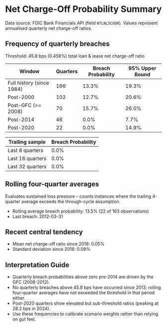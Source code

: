 # Net Charge-Off Probability Summary

Data source: FDIC Bank Financials API (field `NTLNLSCOQR`). Values represent annualised quarterly net charge-off ratios.

## Frequency of quarterly breaches

Threshold: 45.8 bps (0.458%) total loan & lease net charge-off ratio

| Window | Quarters | Breach Probability | 95% Upper Bound |
|--------|----------|--------------------|------------------|
| Full history (since 1984) | 166 | 13.3% | 19.3% |
| Post-2000 | 102 | 12.7% | 20.6% |
| Post-GFC (>= 2008) | 70 | 15.7% | 26.0% |
| Post-2014 | 46 | 0.0% | 7.7% |
| Post-2020 | 22 | 0.0% | 14.9% |

| Trailing sample | Breach Probability |
|-----------------|--------------------|
| Last 8 quarters | 0.0% |
| Last 16 quarters | 0.0% |
| Last 32 quarters | 0.0% |

## Rolling four-quarter averages

Evaluates sustained loss pressure – counts instances where the trailing 4-quarter average exceeds the through-cycle assumption.
- Rolling average breach probability: 13.5% (22 of 163 observations)
- Last breach: 2012-03-31

## Recent central tendency

- Mean net charge-off ratio since 2018: 0.05%
- Standard deviation since 2018: 0.09%

## Interpretation Guide

- Quarterly breach probabilities above zero pre-2014 are driven by the GFC (2008-2012).
- No quarterly breaches above 45.8 bps have occurred since 2013; rolling four-quarter averages have not exceeded the threshold in that period either.
- Post-2020 quarters show elevated but sub-threshold ratios (peaking at 28.2 bps in 2024).
- Use these frequencies to calibrate scenario weights rather than relying on gut feel.
